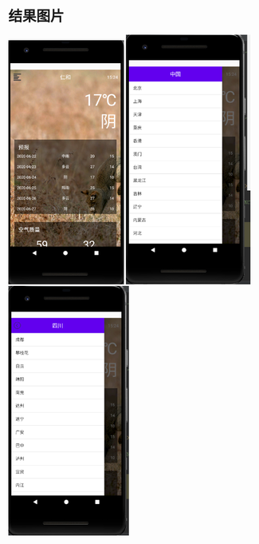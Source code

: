 # 结果图片

<img src="1.PNG" alt="1" style="zoom:60%;" />

<img src="2.PNG" alt="2" style="zoom:60%;" />

<img src="3.PNG" alt="3" style="zoom:60%;" />